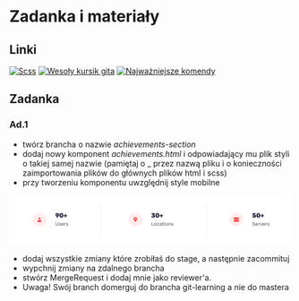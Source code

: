 # Zadanka i materiały

## Linki

[![Scss](https://cdn-icons-png.flaticon.com/64/5968/5968358.png)](https://sass-lang.com/guide) 
[![Wesoły kursik gita](https://cdn-icons-png.flaticon.com/64/6577/6577287.png)](https://learngitbranching.js.org/?locale=pl) 
[![Najważniejsze komendy ](https://cdn-icons-png.flaticon.com/64/1051/1051275.png
)](https://womanonrails.com/pl/git-usage)

## Zadanka
### Ad.1
- twórz brancha o nazwie *achievements-section*
- dodaj nowy komponent _achievements.html_ i odpowiadający mu plik styli o takiej samej nazwie (pamiętaj o _ przez nazwą pliku i o konieczności zaimportowania plików do głównych plików html i scss)
- przy tworzeniu komponentu uwzględnij style mobilne

![AD1](./Group%201301.png "AD1")
- dodaj wszystkie zmiany które zrobiłaś do stage, a następnie zacommituj
- wypchnij zmiany na zdalnego brancha
- stwórz MergeRequest i dodaj mnie jako reviewer'a.
- Uwaga! Swój branch domerguj do brancha git-learning a nie do mastera